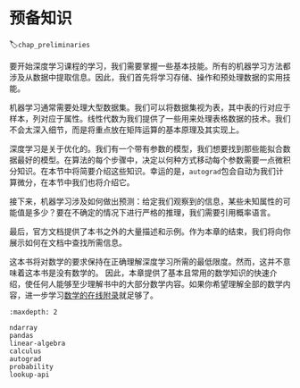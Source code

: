 #  预备知识
:label:`chap_preliminaries`

要开始深度学习课程的学习，我们需要掌握一些基本技能。所有的机器学习方法都涉及从数据中提取信息。因此，我们首先将学习存储、操作和预处理数据的实用技能。

机器学习通常需要处理大型数据集。我们可以将数据集视为表，其中表的行对应于样本，列对应于属性。线性代数为我们提供了一些用来处理表格数据的技术。我们不会太深入细节，而是将重点放在矩阵运算的基本原理及其实现上。

深度学习是关于优化的。我们有一个带有参数的模型，我们想要找到那些能拟合数据最好的模型。在算法的每个步骤中，决定以何种方式移动每个参数需要一点微积分知识。在本节中将简要介绍这些知识。幸运的是，`autograd`包会自动为我们计算微分，在本节中我们也将介绍它。

接下来，机器学习涉及如何做出预测：给定我们观察到的信息，某些未知属性的可能值是多少？要在不确定的情况下进行严格的推理，我们需要引用概率语言。

最后，官方文档提供了本书之外的大量描述和示例。作为本章的结束，我们将向你展示如何在文档中查找所需信息。

这本书将对数学的要求保持在正确理解深度学习所需的最低限度。然而，这并不意味着这本书是没有数学的。
因此，本章提供了基本且常用的数学知识的快速介绍，使任何人能够至少理解书中的大部分数学内容。如果你希望理解全部的数学内容，进一步学习[数学的在线附录](https://d2l.ai/chapter_appendix-mathematics-for-deep-learning/index.html)就足够了。

```toc
:maxdepth: 2

ndarray
pandas
linear-algebra
calculus
autograd
probability
lookup-api
```
